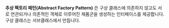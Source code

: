 **추상 팩토리 패턴(Abstract Factory Pattern)** 은 구상 클래스에 의존하지 않고도 서로 연관되거나 의존적인 객체로 이루어진 제품군을 생성하는 인터페이스를 제공합니다. 구상 클래스는 서브클래스에서 만듭니다.